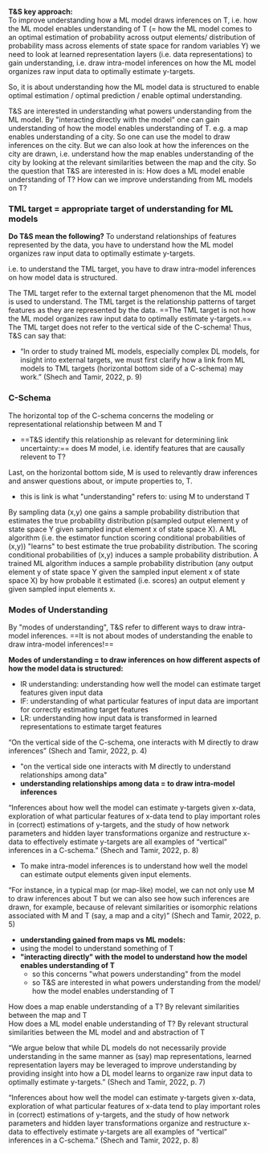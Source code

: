 **T&S key approach:**  
To improve understanding how a ML model draws inferences on T, i.e. how the ML model enables understanding of T (= how the ML model comes to an optimal estimation of probability across output elements/ distribution of probability mass across elements of state space for random variables Y) we need to look at learned representation layers (i.e. data representations) to gain understanding, i.e. draw intra-model inferences on how the ML model organizes raw input data to optimally estimate y-targets.

So, it is about understanding how the ML model data is structured to enable optimal estimation / optimal prediction / enable optimal understanding.

T&S are interested in understanding what powers understanding from the ML model.
By "interacting directly with the model" one can gain understanding of how the model enables understanding of T.
e.g. a map enables understanding of a city. So one can use the model to draw inferences on the city. But we can also look at how the inferences on the city are drawn, i.e. understand how the map enables understanding of the city by looking at the relevant similarities between the map and the city.
So the question that T&S are interested in is: 
How does a ML model enable understanding of T? How can we improve understanding from ML models on T?


### TML target = appropriate target of understanding for ML models
**Do T&S mean the following?**
To understand relationships of features represented by the data, you have to understand how the ML model organizes raw input data to optimally estimate y-targets.

i.e. to understand the TML target, you have to draw intra-model inferences on how model data is structured.

The TML target refer to the external target phenomenon that the ML model is used to understand. 
The TML target is the relationship patterns of target features as they are represented by the data.
==The TML target is not how the ML model organizes raw input data to optimally estimate y-targets.==
The TML target does not refer to the vertical side of the C-schema!
Thus, T&S can say that:
- “In order to study trained ML models, especially complex DL models, for insight into external targets, we must first clarify how a link from ML models to TML targets (horizontal bottom side of a C-schema) may work.” (Shech and Tamir, 2022, p. 9)


### C-Schema
The horizontal top of the C-schema concerns the modeling or representational relationship between M and T
- ==T&S identify this relationship as relevant for determining link uncertainty:== does M model, i.e. identify features that are causally relevent to T?

Last, on the horizontal bottom side, M is used to relevantly draw inferences and answer questions about, or impute properties to, T.
- this is link is what "understanding" refers to: using M to understand T


By sampling data (x,y) one gains a sample probability distribution that estimates the true probability distribution p(sampled output element y of state space Y given sampled input element x of state space X).
A ML algorithm (i.e. the estimator function scoring conditional probabilities of (x,y)) "learns" to best estimate the true probability distribution.
The scoring conditional probabilities of (x,y) induces a sample probability distribution.
A trained ML algorithm induces a sample probability distribution (any output element y of state space Y given the sampled input element x of state space X) by how probable it estimated (i.e. scores) an output element y given sampled input elements x. 


### Modes of Understanding
By "modes of understanding", T&S refer to different ways to draw intra-model inferences. 
==It is not about modes of understanding the enable to draw intra-model inferences!==

**Modes of understanding = to draw inferences on how different aspects of how the model data is structured:**
- IR understanding: understanding how well the model can estimate target features given input data
- IF: understanding of what particular features of input data are important for correctly estimating target features
- LR: understanding how input data is transformed in learned representations to estimate target features




“On the vertical side of the C-schema, one interacts with M directly to draw inferences” (Shech and Tamir, 2022, p. 4) 
- "on the vertical side one interacts with M directly to understand relationships among data"
- **understanding relationships among data = to draw intra-model inferences**


“Inferences about how well the model can estimate y-targets given x-data, exploration of what particular features of x-data tend to play important roles in (correct) estimations of y-targets, and the study of how network parameters and hidden layer transformations organize and restructure x-data to effectively estimate y-targets are all examples of “vertical” inferences in a C-schema.” (Shech and Tamir, 2022, p. 8)
- To make intra-model inferences is to understand how well the model can estimate output elements given input elements.

“For instance, in a typical map (or map-like) model, we can not only use M to draw inferences about T but we can also see how such inferences are drawn, for example, because of relevant similarities or isomorphic relations associated with M and T (say, a map and a city)” (Shech and Tamir, 2022, p. 5) 
- **understanding gained from maps vs ML models:**
- using the model to understand something of T 
- **"interacting directly" with the model to understand how the model enables understanding of T**
	- so this concerns "what powers understanding" from the model
	- so T&S are interested in what powers understanding from the model/ how the model enables understanding of T

How does a map enable understanding of a T? By relevant similarities between the map and T  
How does a ML model enable understanding of T? By relevant structural similarities between the ML model and and abstraction of T

“We argue below that while DL models do not necessarily provide understanding in the same manner as (say) map representations, learned representation layers may be leveraged to improve understanding by providing insight into how a DL model learns to organize raw input data to optimally estimate y-targets.” (Shech and Tamir, 2022, p. 7) 


“Inferences about how well the model can estimate y-targets given x-data, exploration of what particular features of x-data tend to play important roles in (correct) estimations of y-targets, and the study of how network parameters and hidden layer transformations organize and restructure x-data to effectively estimate y-targets are all examples of “vertical” inferences in a C-schema.” (Shech and Tamir, 2022, p. 8) 

